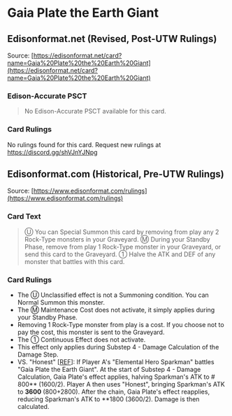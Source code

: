 # Gaia Plate the Earth Giant

## Edisonformat.net (Revised, Post-UTW Rulings)

Source: [https://edisonformat.net/card?name=Gaia%20Plate%20the%20Earth%20Giant](https://edisonformat.net/card?name=Gaia%20Plate%20the%20Earth%20Giant)

### Edison-Accurate PSCT

> No Edison-Accurate PSCT available for this card.

### Card Rulings

No rulings found for this card. Request new rulings at https://discord.gg/shVJnYJNpg


## Edisonformat.com (Historical, Pre-UTW Rulings)

Source: [https://www.edisonformat.com/rulings](https://www.edisonformat.com/rulings)

### Card Text

> Ⓤ You can Special Summon this card by removing from play any 2 Rock-Type monsters in your Graveyard. Ⓜ During your Standby Phase, remove from play 1 Rock-Type monster in your Graveyard, or send this card to the Graveyard. ① Halve the ATK and DEF of any monster that battles with this card.

### Card Rulings

*   The Ⓤ Unclassified effect is not a Summoning condition. You can Normal Summon this monster.
*   The Ⓜ Maintenance Cost does not activate, it simply applies during your Standby Phase.
*   Removing 1 Rock-Type monster from play is a cost. If you choose not to pay the cost, this monster is sent to the Graveyard.
*   The ① Continuous Effect does not activate.
*   This effect only applies during Substep 4 - Damage Calculation of the Damage Step.
*   VS. "Honest" \[[REF](https://www.pojo.biz/board/showthread.php?t=1070502)\]: If Player A's "Elemental Hero Sparkman" battles "Gaia Plate the Earth Giant". At the start of Substep 4 - Damage Calculation, Gaia Plate's effect applies, halving Sparkman's ATK to # 800** (1600/2). Player A then uses "Honest", bringing Sparkman's ATK to **3600** (800+2800). After the chain, Gaia Plate's effect reapplies, reducing Sparkman's ATK to **1800 (3600/2). Damage is then calculated.


